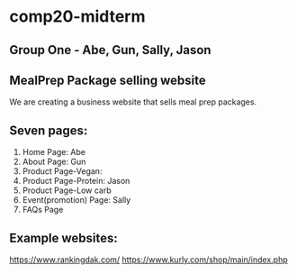# comp20-midterm

## Group One - Abe, Gun, Sally, Jason

## MealPrep Package selling website
We are creating a business website that sells meal prep packages. 

## Seven pages: 
1. Home Page: Abe
2. About Page: Gun
3. Product Page-Vegan: 
4. Product Page-Protein: Jason
5. Product Page-Low carb
6. Event(promotion) Page: Sally
7. FAQs Page

## Example websites:
https://www.rankingdak.com/
https://www.kurly.com/shop/main/index.php 
